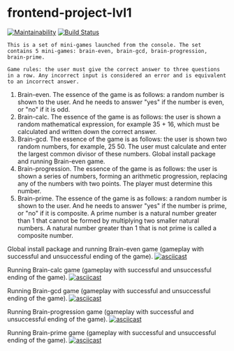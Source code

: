 # frontend-project-lvl1
[![Maintainability](https://api.codeclimate.com/v1/badges/5280618e4585303f5f1d/maintainability)](https://codeclimate.com/github/EgorEf/frontend-project-lvl1/maintainability)
[![Build Status](https://travis-ci.org/EgorEf/frontend-project-lvl1.svg?branch=master)](https://travis-ci.org/EgorEf/frontend-project-lvl1)

	This is a set of mini-games launched from the console. The set contains 5 mini-games: brain-even, brain-gcd, brain-progression, brain-prime.

	Game rules: the user must give the correct answer to three questions in a row. Any incorrect input is considered an error and is equivalent to an incorrect answer.

1. Brain-even.
	The essence of the game is as follows: a random number is shown to the user. And he needs to answer "yes" if the number is even, or "no" if it is odd.
2. Brain-calc.
	The essence of the game is as follows: the user is shown a random mathematical expression, for example 35 + 16, which must be calculated and written down the correct answer.
3. Brain-gcd.
	The essence of the game is as follows: the user is shown two random numbers, for example, 25 50. The user must calculate and enter the largest common divisor of these numbers.
Global install package and running Brain-even game.
4. Brain-progression.
	The essence of the game is as follows: the user is shown a series of numbers, forming an arithmetic progression, replacing any of the numbers with two points. The player must determine this number.
5. Brain-prime.
	The essence of the game is as follows: a random number is shown to the user. And he needs to answer "yes" if the number is prime, or "no" if it is composite. A prime number is a natural number greater than 1 that cannot be formed by multiplying two smaller natural numbers. A natural number greater than 1 that is not prime is called a composite number. 


Global install package and running Brain-even game (gameplay with successful and unsuccessful ending of the game).
[![asciicast](https://asciinema.org/a/1MfANbO4fDTnGftuPBmod0efn.svg)](https://asciinema.org/a/1MfANbO4fDTnGftuPBmod0efn)


Running Brain-calc game (gameplay with successful and unsuccessful ending of the game).
[![asciicast](https://asciinema.org/a/ebfUkl7ssVAH8gf5MLXQfLEmk.svg)](https://asciinema.org/a/ebfUkl7ssVAH8gf5MLXQfLEmk)


Running Brain-gcd game (gameplay with successful and unsuccessful ending of the game).
[![asciicast](https://asciinema.org/a/GVPpEVYwIDnfmSz5hk7FCuYIe.svg)](https://asciinema.org/a/GVPpEVYwIDnfmSz5hk7FCuYIe)


Running Brain-progression game (gameplay with successful and unsuccessful ending of the game).
[![asciicast](https://asciinema.org/a/2Huvec5Zg0bd2TGE2Zxeqv4Bc.svg)](https://asciinema.org/a/2Huvec5Zg0bd2TGE2Zxeqv4Bc)


Running Brain-prime game (gameplay with successful and unsuccessful ending of the game).
[![asciicast](https://asciinema.org/a/bJvAt2VuIFM3Jhj2lhwffNuk9.svg)](https://asciinema.org/a/bJvAt2VuIFM3Jhj2lhwffNuk9)
